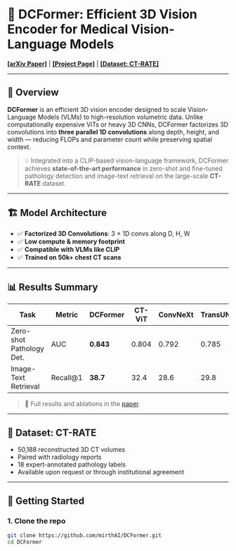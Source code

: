 # 🧠 DCFormer: Efficient 3D Vision Encoder for Medical Vision-Language Models

**[[arXiv Paper]](https://arxiv.org/abs/2502.05091)** | **[[Project Page]](https://mirthai.github.io/DCFormer)** | **[[Dataset: CT-RATE]](https://huggingface.co/datasets/ibrahimhamamci/CT-RATE)**

---
## 📌 Overview

**DCFormer** is an efficient 3D vision encoder designed to scale Vision-Language Models (VLMs) to high-resolution volumetric data. Unlike computationally expensive ViTs or heavy 3D CNNs, DCFormer factorizes 3D convolutions into **three parallel 1D convolutions** along depth, height, and width — reducing FLOPs and parameter count while preserving spatial context.

> 💡 Integrated into a CLIP-based vision-language framework, DCFormer achieves **state-of-the-art performance** in zero-shot and fine-tuned pathology detection and image-text retrieval on the large-scale **CT-RATE** dataset.

---

## 🏗️ Model Architecture

- ✅ **Factorized 3D Convolutions**: 3 × 1D convs along D, H, W
- ✅ **Low compute & memory footprint**
- ✅ **Compatible with VLMs like CLIP**
- ✅ **Trained on 50k+ chest CT scans**

---

## 📊 Results Summary

| Task                       | Metric    | DCFormer | CT-ViT | ConvNeXt | TransUNet |
|----------------------------|-----------|----------|--------|-----------|------------|
| Zero-shot Pathology Det.  | AUC       | **0.843**| 0.804  | 0.792     | 0.785      |
| Image-Text Retrieval       | Recall@1  | **38.7** | 32.4   | 28.6      | 29.8       |

> 📄 Full results and ablations in the [paper](https://arxiv.org/abs/XXXX.XXXXX).

---

## 📂 Dataset: CT-RATE

- 50,188 reconstructed 3D CT volumes
- Paired with radiology reports
- 18 expert-annotated pathology labels
- Available upon request or through institutional agreement

---

## 🚀 Getting Started

### 1. Clone the repo
```bash
git clone https://github.com/mirthAI/DCFormer.git
cd DCFormer
